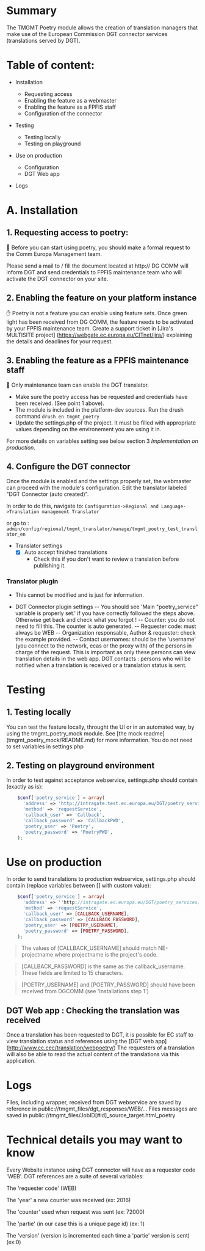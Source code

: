 # Summary

The TMGMT Poetry module allows the creation of translation managers
that make use of the European Commission DGT connector services
(translations served by DGT).

Table of content:
=================
- Installation
  - Requesting access
  - Enabling the feature as a webmaster
  - Enabling the feature as a FPFIS staff
  - Configuration of the connector

- Testing
  - Testing locally
  - Testing on playground

- Use on production
  - Configuration
  - DGT Web app

- Logs

# A. Installation

## 1. Requesting access to poetry:
:pray: Before you can start using poetry, you should make a formal request to the Comm
Europa Management team.

Please send a mail to / fill the document located at http://
DG COMM will inform DGT and send credentials to FPFIS maintenance team who will
activate the DGT connector on your site.

## 2. Enabling the feature on your platform instance
:hand: Poetry is not a feature you can enable using feature sets.
Once green light has been received from DG COMM, the feature needs to be
activated by your FPFIS maintenance team.  Create a support ticket in [Jira's
MULTISITE project] (https://webgate.ec.europa.eu/CITnet/jira/) explaining the
details and deadlines for your request.

## 3. Enabling the feature as a FPFIS maintenance staff
:construction_worker: Only maintenance team can enable the DGT translator.
* Make sure the poetry access has be requested and credentials have been
received. (See point 1 above).
* The module is included in the platform-dev sources. Run the drush command
```drush en tmgmt_poetry```
* Update the settings.php of the project. It must be filled with appropriate
values depending on the environement you are using it in.

For more details on variables setting see below section 3 *Implementation on
production*.

## 4. Configure the DGT connector
Once the module is enabled and the settings properly set, the webmaster can
proceed with the module's configuration.
Edit the translator labeled "DGT Connector (auto created)".

In order to do this, navigate to:
``` Configuration->Regional and Language->Translation management Translator ```

or go to :
``` admin/config/regional/tmgmt_translator/manage/tmgmt_poetry_test_translator_en ```

 - Translator settings
   - [x] Auto accept finished translations
     - Check this if you don't want to review a translation before publishing it.
 ### Translator plugin
   - This cannot be modified and is just for information.

 - DGT Connector plugin settings
  -- You should see 'Main "poetry_service" variable is properly set.' if you have
  correctly followed the steps above. Otherwise get back and check what you
  forgot !
  -- Counter: you do not need to fill this. The counter is auto generated.
  -- Requester code: must always be WEB
  -- Organization responsable, Author & requester: check the example provided.
  -- Contact usernames: should be the 'username' (you connect to the network,
  ecas or the proxy with) of the persons in charge of the request.
  This is important as only these persons can view translation details in the
  web app.
  DGT contacts : persons who will be notified when a translation is received or
  a translation status is sent.

# Testing

## 1. Testing locally

You can test the feature locally, throught the UI or in an automated way, by
using the tmgmt_poetry_mock module.
See [the mock readme] (tmgmt_poetry_mock/README.md) for more information.
You do not need to set variables in settings.php

## 2. Testing on playground environment

In order to test against acceptance webservice, settings.php should contain
(exactly as is):

```php
    $conf['poetry_service'] = array(
      'address' => 'http://intragate.test.ec.europa.eu/DGT/poetry_services/components/poetry.cfc?wsdl',
      'method' => 'requestService',
      'callback_user' => 'Callback',
      'callback_password' => 'CallbackPWD',
      'poetry_user' => 'Poetry',
      'poetry_password' => 'PoetryPWD',
    );
```

# Use on production

In order to send translations to production webservice, settings.php should
contain (replace variables between [] with custom value):

```php
    $conf['poetry_service'] = array(
      'address' => ''http://intragate.ec.europa.eu/DGT/poetry_services/components/poetry.cfc?wsdl',
      'method' => 'requestService',
      'callback_user' => [CALLBACK_USERNAME],
      'callback_password' => [CALLBACK_PASSWORD],
      'poetry_user' => [POETRY_USERNAME],
      'poetry_password' => [POETRY_PASSWORD],
    );
```

> The values of [CALLBACK_USERNAME] should match NE-projectname where
projectname is the project's code.

> [CALLBACK_PASSWORD] is the same as the callback_username.
> These fields are limited to 15 characters.


>[POETRY_USERNAME] and [POETRY_PASSWORD] should have been received from
DGCOMM (see 'Installations step 1')

## DGT Web app : Checking the translation was received

Once a translation has been requested to DGT, it is possible for EC staff to
view translation status and references using the [DGT web app]
(http://www.cc.cec/translation/webpoetry/)
The requesters of a translation will also be able to read the actual content
of the translations via this application.

Logs
====

Files, including wrapper, received from DGT webservice are saved by reference in
public://tmgmt_files/dgt_responses/WEB/...
Files messages are saved in
public://tmgmt_files/JobID[#id]_source_target.html_poetry

Technical details you may want to know
======================================
Every Website instance using DGT connector will have as a requester code 'WEB'.
DGT references are a suite of several variables:

The 'requester code'  (WEB)

The 'year' a new counter was received (ex: 2016)

The 'counter' used when request was sent (ex: 72000)

The 'partie' (in our case this is a unique page id) (ex: 1)

The 'version' (version is incremented each time a 'partie' version is sent)
(ex:0)
